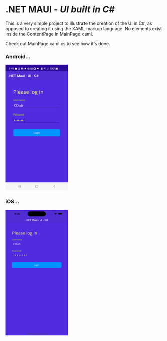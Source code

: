 # .NET MAUI - *UI built in C#*

This is a very simple project to illustrate the creation of the UI in C#, as opposed to creating it using the XAML markup language.  No elements exist inside the ContentPage in MainPage.xaml.

Check out MainPage.xaml.cs to see how it's done.  

### Android...
<img src="https://github.com/chriswoodbury/MauiCode/blob/master/MauiCode/Resources/Images/maui_ui_csharp.jpg" alt="alt text" Title="Andriod - Maui UI in C#" Height="400" Width="200">

### iOS...
<img src="https://github.com/chriswoodbury/MauiCode/blob/master/MauiCode/Resources/Images/maui_ui_csharp.png" alt="alt text" Title="iOS - Maui UI in C#" Height="400" Width="200">
